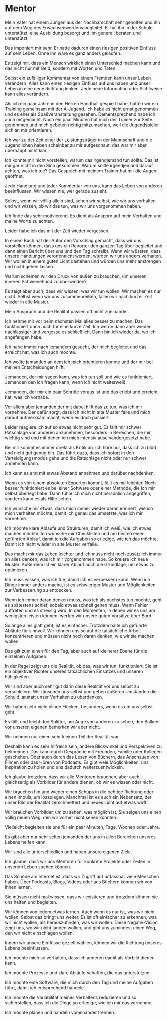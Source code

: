 # Mentor

Mein Vater hat einem Jungen aus der Nachbarschaft sehr geholfen und ihn auf dem Weg des Erwachsenwerdens begleitet. Er hat ihn in der Schule unterstützt, eine Ausbildung besorgt und ihn generell beraten und unterstützt.

Das imponiert mir sehr. Er hatte dadurch einen riesigen positiven Einfluss auf sein Leben. Ohne ihn wäre es ganz anders gelaufen.

Es zeigt mir, dass ein Mensch wirklich einen Unterschied machen kann und das nicht nur mit Geld, sondern mit Worten und Taten.

Selbst ein zufälliger Kommentar von einem Fremden kann unser Leben verändern. Alles kann einen riesigen Einfluss auf uns haben und unser Leben in eine neue Richtung lenken. Jede neue Information oder Sichtweise kann alles verändern.

Als ich ein paar Jahre in den Herren Handball gespielt habe, hatten wir ein Training gemeinsam mit der A-Jugend. Ich habe es nicht ernst genommen und es eher als Spaßveranstaltung gesehen. Dementsprechend habe ich auch mitgemacht. Nach ein paar Minuten hat mich der Trainer zur Seite genommen und mich gebeten richtig mitzumachen, weil die Jugendspieler sich an mir orientieren.

Ich war zu der Zeit einer der Leistungsträger in der Mannschaft und die Jugendlichen haben scheinbar zu mir aufgeschaut, das war mir aber überhaupt nicht klar.

Ich konnte mir nicht vorstellen, warum das irgendjemand tun sollte. Das ist mir gar nicht in den Sinn gekommen. Warum sollte irgendjemand darauf achten, was ich tue? Das Gespräch mit meinem Trainer hat mir die Augen geöffnet. 

Jede Handlung und jeder Kommentar von uns, kann das Leben von anderen beeinflussen. Wir wissen nie, wer gerade zusieht.

Selbst, wenn wir völlig allein sind, sehen wir selbst, wie wir uns verhalten und wir wissen, ob wir das tun, was wir uns vorgenommen haben.

Ich finde das sehr motivierend. Es dient als Ansporn auf mein Verhalten und meine Worte zu achten.

Leider habe ich das mit der Zeit wieder vergessen.

In einem Buch hat der Autor den Vorschlag gemacht, dass wir uns vorstellen können, dass uns ein Reporter den ganzen Tag über begleitet und dann einen Bericht über uns und den Tag schreibt. Wenn wir wüssten, dass unsere Handlungen veröffentlicht werden, würden wir uns anders verhalten. Wir wollen in einem guten Licht dastehen und würden uns mehr anstrengen und nicht gehen lassen.

Warum scheinen wir den Druck von außen zu brauchen, um unseren inneren Schweinehund zu überwinden? 

Es zeigt aber auch, dass wir wissen, was wir tun wollen. Wir machen es nur nicht. Selbst wenn wir uns zusammenreißen, fallen wir nach kurzer Zeit wieder in alte Muster.

Mein Anspruch und die Realität passen oft nicht zueinander.

Ich nehme mir vor beim nächsten Mal alles besser zu machen. Das funktioniert dann auch für eine kurze Zeit. Ich werde dann aber wieder nachlässiger und vergesse es schließlich. Dann bin ich wieder da, wo ich angefangen habe.

Ich habe immer nach jemandem gesucht, der mich begleitet und das erreicht hat, was ich auch möchte.

Ich wollte jemanden an dem ich mich orientieren konnte und der mir bei meinen Entscheidungen hilft.

Jemanden, der mir sagen kann, was ich tun soll und wie es funktioniert. Jemanden den ich fragen kann, wenn ich nicht weiterweiß.

Jemanden, der mir ein paar Schritte voraus ist und das erlebt und erreicht hat, was ich vorhabe.

Vor allem aber jemanden der mit dabei hilft das zu tun, was ich mir vornehme. Der dafür sorgt, dass ich nicht in alte Muster falle und mich darauf aufmerksam macht, wenn es doch passiert.

Leider reagiere ich auf so etwas nicht sehr gut. Es fällt mir schwer Ratschläge von anderen anzunehmen, besonders in Bereichen, die mir wichtig sind und mit denen ich mich intensiv auseinandergesetzt habe.

Bei mir kommt es immer direkt als Kritik an. Ich höre nur, dass ich zu blöd und nicht gut genug bin. Das führt dazu, dass ich sofort in den Verteidigungsmodus gehe und die Ratschläge nicht oder nur schwer annehmen kann.

Ich kann es erst mit etwas Abstand annehmen und darüber nachdenken.

Wenn es von einem absoluten Experten kommt, fällt es mir leichter. Noch besser funktioniert es bei einer Software oder einer Methode, die ich mir selbst überlegt habe. Dann fühle ich mich nicht persönlich angegriffen, sondern kann es als Hilfe sehen.

Ich wünsche mir etwas, dass mich immer wieder daran erinnert, wie ich mich verhalten möchte, damit ich genau das umsetzte, was ich mir vornehme.

Ich möchte klare Abläufe und Strukturen, damit ich weiß, wie ich etwas machen möchte. Ich wünsche mir Checklisten und am besten einen geführten Ablauf, damit ich die Aufgaben so erledige, wie ich das möchte. Damit ich nicht wieder in alte Muster verfalle.

Das macht mir das Leben leichter und ich muss nicht noch zusätzlich immer an alles denken, was ich mir vorgenommen habe. So kreiere ich neue Muster. Außerdem ist ein klarer Ablauf auch die Grundlage, um etwas zu optimieren.

Ich muss wissen, was ich tue, damit ich es verbessern kann. Wenn ich Dinge immer anders mache, ist es schwieriger Muster und Möglichkeiten zur Verbesserung zu entdecken.

Wenn ich immer daran denken muss, was ich als nächstes tun möchte, geht es spätestens schief, sobald etwas schnell gehen muss. Wenn Fehler auftreten und es stressig wird. In den Momenten, in denen wir es uns am wenigsten leisten können, werfen wir unsere guten Vorsätze über Bord.

Solange alles glatt geht, ist es einfacher. Trotzdem halte ich geführte Abläufe für sinnvoll. Wir können uns so auf die tatsächliche Arbeit konzentrieren und müssen nicht noch daran denken, wie wir sie machen wollen.

Das gilt zum einen für den Tag, aber auch auf kleinerer Ebene für die einzelnen Aufgaben.

In der Regel zeigt uns die Realität, ob das, was wir tun, funktioniert. Sie ist ein objektiver Richter unseres tatsächlichen Einsatzes und unseren Fähigkeiten. 

Wir sind aber auch sehr gut darin diese Realität vor uns selbst zu verschleiern. Wir täuschen uns selbst und geben äußeren Umständen die Schuld, anstatt unser Verhalten zu überdenken. 

Wir haben sehr viele blinde Flecken, besonders, wenn es um uns selbst geht.

Es fällt und leicht den Splitter, um Auge von anderen zu sehen, den Balken vor unseren eigenen bemerken wir aber nicht.

Wir nehmen nur einen sehr kleinen Teil der Realität war.

Deshalb kann es sehr hilfreich sein, andere Blickwinkel und Perspektiven zu bekommen. Das kann durch Gespräche mit Freunden, Familie oder Kollegen geschehen. Oder auch durch das Lesen von Büchern, das Anschauen von Filmen oder das Hören von Podcasts. Es gibt viele Möglichkeiten, uns Inspiration zu holen und uns dadurch weiterzuentwickeln.

Ich glaube trotzdem, dass wir alle Mentoren brauchen, aber auch gleichzeitig als Vorbilder für andere dienen, ob wir es wissen oder nicht.

Wir brauchen hin und wieder einen Schups in die richtige Richtung oder einen Impuls, um loszulegen. Manchmal ist es auch ein Nebensatz, der unser Bild der Realität zerschmettert und neues Licht auf etwas wirft.

Wir brauchen Vorbilder, um zu sehen, was möglich ist. Sie zeigen uns einen völlig neuen Weg, den wir vorher nicht sehen konnten.

Vielleicht begleiten sie uns für ein paar Minuten, Tage, Wochen oder Jahre.

Es gibt aber nur sehr selten jemanden der uns in allen Bereichen unseres Lebens helfen kann.

Wir sind alle unterschiedlich und haben unsere eigenen Ziele.

Ich glaube, dass wir uns Mentoren für konkrete Projekte oder Zeiten in unserem Leben suchen können.

Das Schöne am Internet ist, dass wir Zugriff auf unfassbar viele Menschen haben. Über Podcasts, Blogs, Videos oder aus Büchern können wir von ihnen lernen.

Sie müssen nicht mal wissen, dass wir existieren und trotzdem können sie uns helfen und begleiten.

Wir können von jedem etwas lernen. Auch wenn es nur ist, was wir nicht wollen. Selbst das bringt uns weiter. Es ist oft einfacher zu erkennen, was wir nicht wollen, als herauszufinden, was wir wollen. Diese Negativ-Vision zeigt uns, wo wir nicht landen wollen, und gibt uns zumindest einen Weg, den wir nicht einschlagen wollen.

Indem wir unsere Einflüsse gezielt wählen, können wir die Richtung unseres Lebens beeinflussen.

Ich möchte mich so verhalten, dass ich anderen damit als Vorbild dienen kann.

Ich möchte Prozesse und klare Abläufe schaffen, die das unterstützen. 

Ich möchte eine Software, die mich durch den Tag und meine Aufgaben führt, damit ich entsprechend handele.

Ich möchte die Variabilität meines Verhaltens reduzieren und so sicherstellen, dass ich die Dinge so erledige, wie ich mir das vornehme. 

Ich möchte planen und handeln voneinander trennen.
